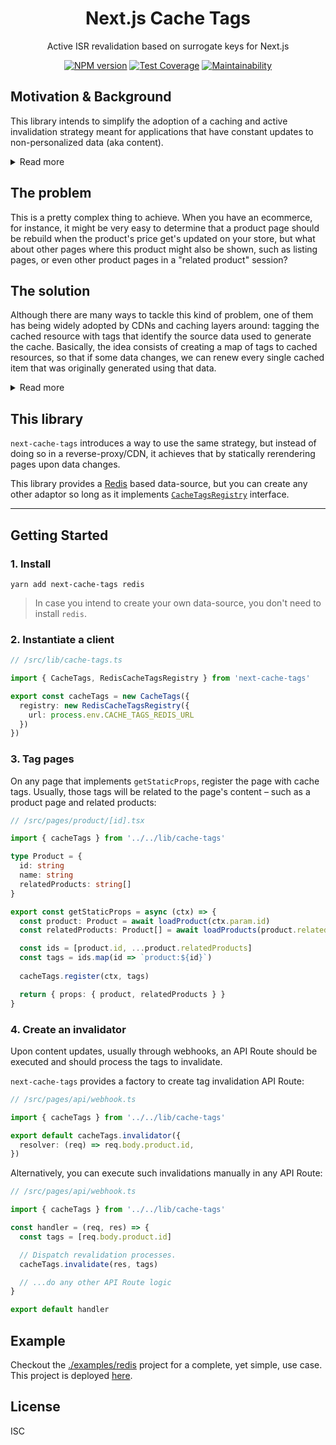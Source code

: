 <div align="center">

# Next.js Cache Tags

Active ISR revalidation based on surrogate keys for Next.js

[![NPM version](https://badge.fury.io/js/next-cache-tags.svg)](https://badge.fury.io/js/next-cache-tags) [![Test Coverage](https://api.codeclimate.com/v1/badges/24784ad6c2db3229d036/test_coverage)](https://codeclimate.com/github/lucasconstantino/next-cache-tags/test_coverage) [![Maintainability](https://api.codeclimate.com/v1/badges/24784ad6c2db3229d036/maintainability)](https://codeclimate.com/github/lucasconstantino/next-cache-tags/maintainability)

</div>

## Motivation & Background

This library intends to simplify the adoption of a caching and active invalidation strategy meant for applications that have constant updates to non-personalized data (aka content).

<details>
  <summary>Read more</summary>

Caching is a must for any serious application. Processing outcomes every time they are requested is not only a waste of resources that can lead to insane costs once user bases grow, it also damages the user experience: poor performance, instability, unreliability, and so on. On the context of web applications, this problem is even bigger as we entirely rely on client/server communication.

Vercel's Next.js is heavily dependent and encouraging of caching. Don't be mistaken: caching doesn't mean you need headers, CDNs, etc: statically built web pages that are served as is, with no further server processing, are perhaps the most aggressive form of caching we have today – and Next.js is a master at it. Anything it can transform into static files, it will.

But, any sort of caching has a huge drawback: it utterly kills dynamicity.

### ♻️ Cache renewal

The only way to overcome the dynamicity loss, is to renew the cache. Putting it simple, it generally means _removing_ a cache so that further requests for that piece of information get dynamically created by the server from scratch – and eventually cached once again. But there are many competing terms and strategies here, so let's bring some clarity:

- **Purge**: means _remove_ or _delete_. Upon a subsequent request, there is simply no cache and the system will naturally hit the server for a fresh data.
- **Invalidate**: means _marking_ the cache as outdated. Upon a subsequent request, there are three usual response behaviors depending on the consumer system needs:
  - Renew: the request goes through, acting like if no cache was there.
  - Stale: the cache is returned, acting like if the cache was valid still.
  - Stale while revalidate: the cached value is returned, but a parallel process goes through to the server, ensuring the cache is eventually renewed for posterior requests.
- **Revalidate**: means actively _recreating_ a cache, even if no consumer requested the data. This is a common strategy on backend in general, when it populates a cache system such as Redis so that the computed information is promptly available for further operations that may need it.

### ⚡ Fast vs. Fresh 🌱

We want ([and need](https://www.portent.com/blog/analytics/research-site-speed-hurting-everyones-revenue.htm)) websites to be _fast_. As immediate as possible. But, we also want (and need) websites to be _fresh_: outdated content being show can cause confusion, bugs, and even direct conversion losses. Caching heavily, but renewing the cache immediately when information changes, is the solution; but it isn't an easy one to achieve.

The problem can be narrowed down to this:

> How can one ensure the most amount of **cache hits** possible, while ensuring the retrieval of the **latest available data** possible?

You have probably heard this quote before:

<blockquote>
  <p>There are only two hard things in Computer Science: cache invalidation and naming things.</p>
  –– <cite>Phil Karlton</cite>
</blockquote>

This quote might be controversial, but it summarizes well how much cache invalidation being a complex problem is a consensus among software engineers.

### ♜ Strategies

There are infinite ways to be smart about the invalidation problem. Different strategies for both caching and for invalidation. Their core concept will usually be: _some data changed on the origin, thus the cache must be renewed_. We'll cover a couple of common options supported by Next.js

#### 1. Static Pages

Next.js will [_always_](https://nextjs.org/docs/advanced-features/automatic-static-optimization) try to prerender pages on build time, and leave them be. On this strategy, the only way to update the pages is by triggering a new build – which is completely fine for small websites, but terrifying when you have thousands of pages based on content that can change regularly.

#### 2. Expiration Time

The easist way possible is also the most widely used one: invalidating the cache on a fixed interval. This is often referred to as Time to Live (TTL).

In Next.js, there are two main ways to implement TTL cache:

##### A) `Cache-Control` header:

Either set via [`headers`](https://nextjs.org/docs/api-reference/next.config.js/headers) config on `next.config.js`, or via `res.setHeader` on SSR pages, API Routes, and middlewares.

##### B) `revalidate` on `getStaticProps`:

The [`revalidate`](https://nextjs.org/docs/api-reference/data-fetching/get-static-props#revalidate) return value of `getStaticProps` determines the amount in seconds after which the page will be re-generated. That's generally a great solution for data that doesn't change often, such as blog pages, etc.

> Keep in mind that this setting works using `stale-while-revalidate`, meaning that past the number of seconds set here, the first request will _trigger_ a rebuild, while still returning the stale output. Only subsequent requests will benefit from the revalidation.

#### 3. On-demand Revalidation

Since Next.js 12.1 [introduced on-demand Incremental Static Regeneration](https://nextjs.org/blog/next-12-1#on-demand-incremental-static-regeneration-beta), it's now possible to actively rebuild prerendered pages from API Routes. Usually, this means that your data source – a CMS, for instance – will dispatch a request to an API Route in your system, sending as payload some information on the change made to the data, and your API Route will trigger a rebuild to any page that may have being affected by that change.

</details>

## The problem

This is a pretty complex thing to achieve. When you have an ecommerce, for instance, it might be very easy to determine that a product page should be rebuild when the product's price get's updated on your store, but what about other pages where this product might also be shown, such as listing pages, or even other product pages in a "related product" session?

## The solution

Although there are many ways to tackle this kind of problem, one of them has being widely adopted by CDNs and caching layers around: tagging the cached resource with tags that identify the source data used to generate the cache. Basically, the idea consists of creating a map of tags to cached resources, so that if some data changes, we can renew every single cached item that was originally generated using that data.

<details>
  <summary>Read more</summary>

The following table showcases a map of cached resources (in our case, pages identified by their pathnames) and the tags used for each resource:

- Given that there are 3 products in the system,
- Given that "Product One" is related to "Product Two"
- Given that all products are listed in the home-page

| Resource\Tag     | `products` | `product:1` | `product:2` | `product:3` | `home` |
| ---------------- | ---------- | ----------- | ----------- | ----------- | ------ |
| `/product-one`   | ✅         | ✅          | ✅          | ❌          | ❌     |
| `/product-two`   | ✅         | ✅          | ✅          | ❌          | ❌     |
| `/product-three` | ✅         | ❌          | ❌          | ✅          | ❌     |
| `/`              | ✅         | ✅          | ✅          | ✅          | ✅     |

- Invalidating `product:1` tag would created pages `/product-one`, `/product-two`, and `/`
- Invalidating `product:2` tag would created pages `/product-one`, `/product-two`, and `/`
- Invalidating `product:3` tag would created pages `/product-three` and `/`
- Invalidating `products` would created all pages
- Invalidating `home` tag would created page `/` only

> [Fastly](https://docs.fastly.com/en/guides/working-with-surrogate-keys) is a CDN well know for early supporting this technique for invalidation, and is a great source for understanding the concepts around it. Other CDNs do support it, some are way behind in this matter for ages, such as AWS's CloudFront. In fact, [Varnish Cache](http://varnish-cache.org/) (not a scam! just an ugly website...) open-source project was perhaps the first to provide such feature, and Fastly being build on top of it is what brings it to that CDN.

</details>

## This library

`next-cache-tags` introduces a way to use the same strategy, but instead of doing so in a reverse-proxy/CDN, it achieves that by statically rerendering pages upon data changes.

This library provides a [Redis](./src/lib/registry/redis.ts) based data-source, but you can create any other adaptor so long as it implements [`CacheTagsRegistry`](./src/lib/registry/type.ts) interface.

---

## Getting Started

### 1. Install

```shell
yarn add next-cache-tags redis
```

> In case you intend to create your own data-source, you don't need to install `redis`.

### 2. Instantiate a client

```ts
// /src/lib/cache-tags.ts

import { CacheTags, RedisCacheTagsRegistry } from 'next-cache-tags'

export const cacheTags = new CacheTags({
  registry: new RedisCacheTagsRegistry({
    url: process.env.CACHE_TAGS_REDIS_URL
  })
})
```

### 3. Tag pages

On any page that implements `getStaticProps`, register the page with cache tags. Usually, those tags will be related to the page's content – such as a product page and related products:

```ts
// /src/pages/product/[id].tsx

import { cacheTags } from '../../lib/cache-tags'

type Product = {
  id: string
  name: string
  relatedProducts: string[]
}

export const getStaticProps = async (ctx) => {
  const product: Product = await loadProduct(ctx.param.id)
  const relatedProducts: Product[] = await loadProducts(product.relatedProducts)

  const ids = [product.id, ...product.relatedProducts]
  const tags = ids.map(id => `product:${id}`)
  
  cacheTags.register(ctx, tags)

  return { props: { product, relatedProducts } }
}
```

### 4. Create an invalidator

Upon content updates, usually through webhooks, an API Route should be executed and should process the tags to invalidate.

`next-cache-tags` provides a factory to create tag invalidation API Route:

```ts
// /src/pages/api/webhook.ts

import { cacheTags } from '../../lib/cache-tags'

export default cacheTags.invalidator({
  resolver: (req) => req.body.product.id,
})
```

Alternatively, you can execute such invalidations manually in any API Route:

```ts
// /src/pages/api/webhook.ts

import { cacheTags } from '../../lib/cache-tags'

const handler = (req, res) => {
  const tags = [req.body.product.id]

  // Dispatch revalidation processes.
  cacheTags.invalidate(res, tags)

  // ...do any other API Route logic
}

export default handler
```

## Example

Checkout the [./examples/redis](./examples/redis/) project for a complete, yet simple, use case. This project is deployed [here](https://next-cache-tags-redis-example.vercel.app/alphabet).

## License

ISC
